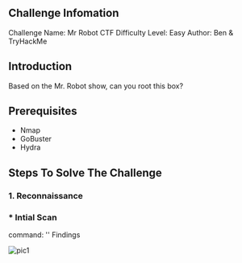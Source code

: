 ## Challenge Infomation
Challenge Name: Mr Robot CTF
Difficulty Level: Easy
Author: Ben & TryHackMe

## Introduction
Based on the Mr. Robot show, can you root this box?

## Prerequisites
* Nmap
* GoBuster
* Hydra

## Steps To Solve The Challenge
### 1. Reconnaissance
### * Intial Scan
command: ''
Findings

![pic1](https://github.com/user-attachments/assets/36c0759a-c6a9-418f-8f18-9004a60371f4)
